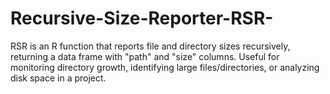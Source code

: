 # Recursive-Size-Reporter-RSR-
RSR is an R function that reports file and directory sizes recursively, returning a data frame with "path" and "size" columns. Useful for monitoring directory growth, identifying large files/directories, or analyzing disk space in a project.
